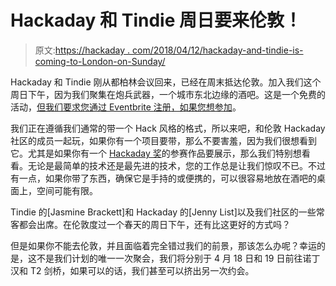 # Hackaday 和 Tindie 周日要来伦敦！

> 原文:[https://hackaday . com/2018/04/12/hackaday-and-tindie-is-coming-to-London-on-Sunday/](https://hackaday.com/2018/04/12/hackaday-and-tindie-are-coming-to-london-on-sunday/)

Hackaday 和 Tindie 刚从都柏林会议回来，已经在周末抵达伦敦。加入我们这个周日下午，因为我们聚集在炮兵武器，一个城市东北边缘的酒吧。这是一个免费的活动，[但我们要求您通过 Eventbrite 注册，如果您想参加](https://www.eventbrite.com/e/tindie-hackaday-london-beer-n-hacks-tickets-45044227497)。

我们正在遵循我们通常的带一个 Hack 风格的格式，所以来吧，和伦敦 Hackaday 社区的成员一起玩，如果你有一个项目要带，那么不要害羞，因为我们很想看到它。尤其是如果你有一个 [Hackaday 奖](https://hackaday.io/prize)的参赛作品要展示，那么我们特别想看看。无论是最简单的技术还是最先进的技术，您的工作总是让我们惊叹不已。不过有一点，如果你带了东西，确保它是手持的或便携的，可以很容易地放在酒吧的桌面上，空间可能有限。

Tindie 的[Jasmine Brackett]和 Hackaday 的[Jenny List]以及我们社区的一些常客都会出席。在伦敦度过一个春天的周日下午，还有比这更好的方式吗？

但是如果你不能去伦敦，并且面临着完全错过我们的前景，那该怎么办呢？幸运的是，这不是我们计划的唯一一次聚会，我们将分别于 4 月 18 日和 19 日前往诺丁汉和 T2 剑桥，如果可以的话，我们甚至可以挤出另一次约会。
